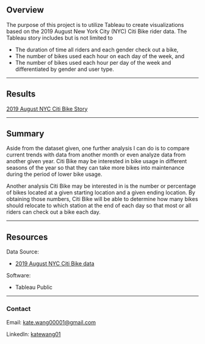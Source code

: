 ## Overview
The purpose of this project is to utilize Tableau to create visualizations based on the 2019 August New York City (NYC) Citi Bike rider data. The Tableau story includes but is not limited to
* The duration of time all riders and each gender check out a bike,
* The number of bikes used each hour on each day of the week, and 
* The number of bikes used each hour per day of the week and differentiated by gender and user type.

---

<!-- Results: Using the visualizations you have in your Tableau Story, describe the results of each visualization underneath the image. -->
## Results

[2019 August NYC Citi Bike Story](https://public.tableau.com/views/CitiBikeNYCStory/NYCstory?:language=en-US&publish=yes&:display_count=n&:origin=viz_share_link)

<!-- add some images from Tableau to this section-->

---

<!-- Summary: Provide a high-level summary of the results and two additional visualizations that you would perform with the given dataset. -->
## Summary

Aside from the dataset given, one further analysis I can do is to compare current trends with data from another month or even analyze data from another given year. Citi Bike may be interested in bike usage in different seasons of the year so that they can take more bikes into maintenance during the period of lower bike usage.

Another analysis Citi Bike may be interested in is the number or percentage of bikes located at a given starting location and a given ending location. By obtaining those numbers, Citi Bike will be able to determine how many bikes should relocate to which station at the end of each day so that most or all riders can check out a bike each day.

---

## Resources

Data Source:

  - [2019 August NYC Citi Bike data](https://s3.amazonaws.com/tripdata/index.html)

<!-- "pip show <software>" in command prompt to see pip install ver -->
<!-- pip show code from https://stackoverflow.com/questions/10214827/find-which-version-of-package-is-installed-with-pip -->
Software:

  - Tableau Public
     
---

### Contact

Email: kate.wang00001@gmail.com

LinkedIn: [katewang01](http://linkedin.com/in/katewang01)

